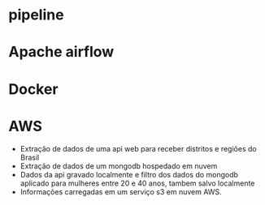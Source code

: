 # pipeline 
# Apache airflow
# Docker
# AWS
- Extração de dados de uma api web para receber distritos e regiões do Brasil
- Extração de dados de um mongodb hospedado em nuvem
- Dados da api gravado localmente e filtro dos dados do mongodb aplicado para mulheres entre 20 e 40 anos, tambem salvo localmente
- Informações carregadas em um serviço s3 em nuvem AWS.
